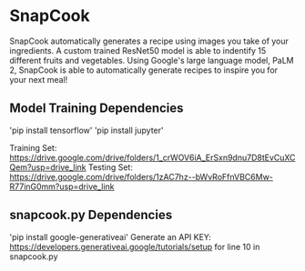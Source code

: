 # SnapCook

SnapCook automatically generates a recipe using images you take of your ingredients. A custom trained ResNet50 model is able to indentify 15 different fruits and vegetables. Using Google's large language model, PaLM 2, SnapCook is able to automatically generate recipes to inspire you for your next meal! 

## Model Training Dependencies

'pip install tensorflow'
'pip install jupyter'

Training Set: https://drive.google.com/drive/folders/1_crWOV6iA_ErSxn9dnu7D8tEvCuXCQem?usp=drive_link
Testing Set: https://drive.google.com/drive/folders/1zAC7hz--bWvRoFfnVBC6Mw-R77inG0mm?usp=drive_link

## snapcook.py Dependencies
'pip install google-generativeai'
Generate an API KEY: https://developers.generativeai.google/tutorials/setup for line 10 in snapcook.py
